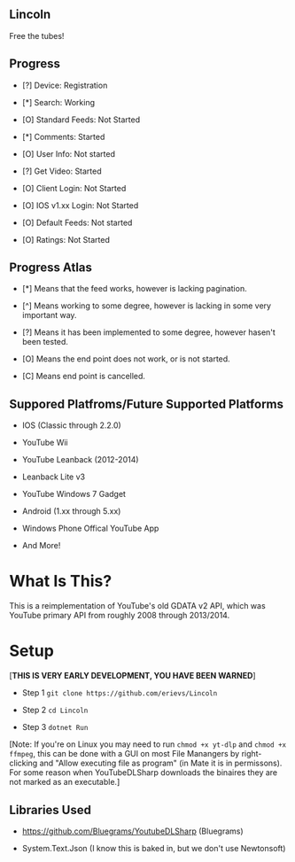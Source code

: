## Lincoln ##

Free the tubes!

## Progress ##

- [?] Device: Registration

- [*] Search: Working

- [O] Standard Feeds: Not Started

- [*] Comments: Started

- [O] User Info: Not started

- [?] Get Video: Started 

- [O] Client Login: Not Started

- [O] IOS v1.xx Login: Not Started
 
- [O] Default Feeds: Not started

- [O] Ratings: Not Started
 
## Progress Atlas

- [*] Means that the feed works, however is lacking pagination. 

- [^] Means working to some degree, however is lacking in some very important way.

- [?] Means it has been implemented to some degree, however hasen't been tested.

- [O] Means the end point does not work, or is not started.

- [C] Means end point is cancelled.

## Suppored Platfroms/Future Supported Platforms

- IOS (Classic through 2.2.0)

- YouTube Wii

- YouTube Leanback (2012-2014)

- Leanback Lite v3

- YouTube Windows 7 Gadget

- Android (1.xx through 5.xx)

- Windows Phone Offical YouTube App

- And More!

# What Is This?

This is a reimplementation of YouTube's old GDATA v2 API, which was YouTube primary API from
roughly 2008 through 2013/2014. 

# Setup

[**THIS IS VERY EARLY DEVELOPMENT, YOU HAVE BEEN WARNED**]

- Step 1 `git clone https://github.com/erievs/Lincoln`

- Step 2 `cd Lincoln`

- Step 3 `dotnet Run`

[Note: If you're on Linux you may need to run `chmod +x yt-dlp` and `chmod +x ffmpeg`, this can be done
with a GUI on most File Manangers by right-clicking and "Allow executing file as program" (in Mate it is in 
permissons). For some reason when YouTubeDLSharp downloads the binaires they are not marked as an executable.]

## Libraries Used

- https://github.com/Bluegrams/YoutubeDLSharp (Bluegrams)

- System.Text.Json (I know this is baked in, but we don't use Newtonsoft)